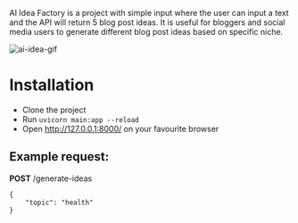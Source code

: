 AI Idea Factory is a project with simple input where the user can input a text and the API will return 5 blog post ideas. It is useful for bloggers and social media users to generate different blog post ideas based on specific niche.

![ai-idea-gif](https://github.com/user-attachments/assets/a35f29ba-9aff-4c90-8907-837839f40d9a)

# Installation
- Clone the project
- Run ```uvicorn main:app --reload```
- Open http://127.0.0.1:8000/ on your favourite browser


## Example request:
**POST** /generate-ideas
```
{
    "topic": "health"
}
```


